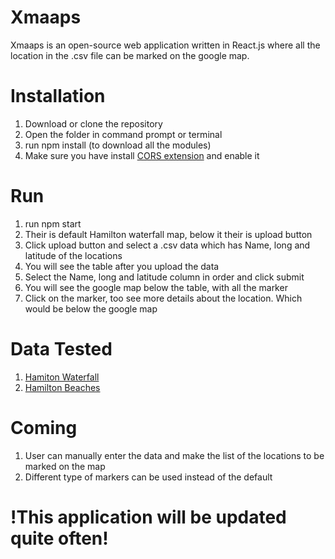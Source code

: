 # Xmaaps

Xmaaps is an open-source web application written in React.js where all the location in the .csv file can be marked on the google map.

#  Installation
1. Download or clone the repository
2. Open the folder in command prompt or terminal
3. run npm install (to download all the modules)
4. Make sure you have install [CORS extension](https://chrome.google.com/webstore/detail/allow-control-allow-origi/nlfbmbojpeacfghkpbjhddihlkkiljbi) and enable it

# Run
1. run npm start
2. Their is default Hamilton waterfall map, below it their is upload button
3. Click upload button and select a .csv data which has Name, long and latitude of the locations
4. You will see the table after you upload the data
5. Select the Name, long and latitude column in order and click submit
6. You will see the google map below the table, with all the marker
7. Click on the marker, too see more details about the location. Which would be below the google map

# Data Tested
1. [Hamiton Waterfall](http://opendata.hamilton.ca/CSV/CITY_WATERFALLS.csv)
2. [Hamilton Beaches](http://opendata.hamilton.ca/CSV/BEACHES.csv)

# Coming
1. User can manually enter the data and make the list of the locations to be marked on the map
2. Different type of markers can be used instead of the default

# !This application will be updated quite often!
